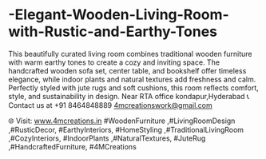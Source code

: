 # -Elegant-Wooden-Living-Room-with-Rustic-and-Earthy-Tones
 This beautifully curated living room combines traditional wooden furniture with warm earthy tones to create a cozy and inviting space. The handcrafted wooden sofa set, center table, and bookshelf offer timeless elegance, while indoor plants and natural textures add freshness and calm. Perfectly styled with jute rugs and soft cushions, this room reflects comfort, style, and sustainability in design.
Near RTA office  kondapur,Hyderabad
📞 Contact us at +91 8464848889
4mcreationswork@gmail.com

 🌐 Visit: www.4mcreations.in 
 #WoodenFurniture ,#LivingRoomDesign ,#RusticDecor, #EarthyInteriors, #HomeStyling ,#TraditionalLivingRoom ,#CozyInteriors, #IndoorPlants ,#NaturalTextures, #JuteRug ,#HandcraftedFurniture, #4MCreations


